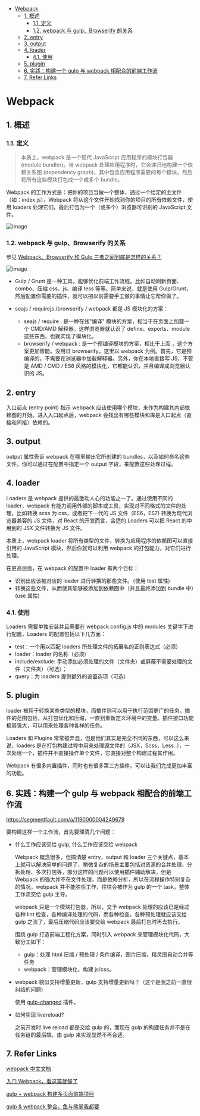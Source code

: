 - [Webpack](#webpack)
  - [1. 概述](#1-%E6%A6%82%E8%BF%B0)
    - [1.1. 定义](#11-%E5%AE%9A%E4%B9%89)
    - [1.2. webpack 与 gulp、Browserify 的关系](#12-webpack-%E4%B8%8E-gulp%E3%80%81browserify-%E7%9A%84%E5%85%B3%E7%B3%BB)
  - [2. entry](#2-entry)
  - [3. output](#3-output)
  - [4. loader](#4-loader)
    - [4.1. 使用](#41-%E4%BD%BF%E7%94%A8)
  - [5. plugin](#5-plugin)
  - [6. 实践：构建一个 gulp 与 webpack 相配合的前端工作流](#6-%E5%AE%9E%E8%B7%B5%EF%BC%9A%E6%9E%84%E5%BB%BA%E4%B8%80%E4%B8%AA-gulp-%E4%B8%8E-webpack-%E7%9B%B8%E9%85%8D%E5%90%88%E7%9A%84%E5%89%8D%E7%AB%AF%E5%B7%A5%E4%BD%9C%E6%B5%81)
  - [7. Refer Links](#7-refer-links)

# Webpack

## 1. 概述

### 1.1. 定义

> 本质上，webpack 是一个现代 JavaScript 应用程序的模块打包器 (module bundler)。当 webpack 处理应用程序时，它会递归地构建一个依赖关系图 (dependency graph)，其中包含应用程序需要的每个模块，然后将所有这些模块打包成一个或多个 bundle。

Webpack 的工作方式是：把你的项目当做一个整体，通过一个给定的主文件（如：index.js），Webpack 将从这个文件开始找到你的项目的所有依赖文件，使用 loaders 处理它们，最后打包为一个（或多个）浏览器可识别的 JavaScript 文件。

![image](http://otaivnlxc.bkt.clouddn.com/jpg/2017/12/9/3cb68f2ed60b66aa68fae54f2381b648.jpg)

### 1.2. webpack 与 gulp、Browserify 的关系

参见 [Webpack、Browserify 和 Gulp 三者之间到底是怎样的关系？](https://www.zhihu.com/question/37020798)

![image](http://otaivnlxc.bkt.clouddn.com/jpg/2017/12/5/cbb566cf50f5513b6433fa28d6f70935.jpg)

- Gulp / Grunt 是一种工具，能够优化前端工作流程。比如自动刷新页面、combo、压缩 css、js、编译 less 等等。简单来说，就是使用 Gulp/Grunt，然后配置你需要的插件，就可以把以前需要手工做的事情让它帮你做了。

- seajs / requirejs /browserify / webpack 都是 JS 模块化的方案：
  - seajs / require : 是一种在线"编译" 模块的方案，相当于在页面上加载一个 CMD/AMD 解释器。这样浏览器就认识了 define、exports、module 这些东西。也就实现了模块化。
  - browserify / webpack : 是一个预编译模块的方案，相比于上面 ，这个方案更加智能。没用过 browserify，这里以 webpack 为例。首先，它是预编译的，不需要在浏览器中加载解释器。另外，你在本地直接写 JS，不管是 AMD / CMD / ES6 风格的模块化，它都能认识，并且编译成浏览器认识的 JS。

## 2. entry

入口起点 (entry point) 指示 webpack 应该使用哪个模块，来作为构建其内部依赖图的开始。进入入口起点后，webpack 会找出有哪些模块和库是入口起点（直接和间接）依赖的。

## 3. output

output 属性告诉 webpack 在哪里输出它所创建的 bundles，以及如何命名这些文件。你可以通过在配置中指定一个 output 字段，来配置这些处理过程。

## 4. loader

Loaders 是 webpack 提供的最激动人心的功能之一了。通过使用不同的 loader，webpack 有能力调用外部的脚本或工具，实现对不同格式的文件的处理，比如转换 scss 为 css，或者把下一代的 JS 文件（ES6，ES7) 转换为现代浏览器兼容的 JS 文件，对 React 的开发而言，合适的 Loaders 可以把 React 的中用到的 JSX 文件转换为 JS 文件。

本质上，webpack loader 将所有类型的文件，转换为应用程序的依赖图可以直接引用的 JavaScript 模块，然后你就可以利用 webpack 的打包能力，对它们进行处理。

在更高层面，在 webpack 的配置中 loader 有两个目标：
- 识别出应该被对应的 loader 进行转换的那些文件。（使用 test 属性)
- 转换这些文件，从而使其能够被添加到依赖图中（并且最终添加到 bundle 中）(use 属性)

### 4.1. 使用

Loaders 需要单独安装并且需要在 webpack.config.js 中的 modules 关键字下进行配置，Loaders 的配置包括以下几方面：
- test：一个用以匹配 loaders 所处理文件的拓展名的正则表达式（必须）
- loader：loader 的名称（必须）
- include/exclude: 手动添加必须处理的文件（文件夹）或屏蔽不需要处理的文件（文件夹）（可选）；
- query：为 loaders 提供额外的设置选项（可选）

## 5. plugin

loader 被用于转换某些类型的模块，而插件则可以用于执行范围更广的任务。插件的范围包括，从打包优化和压缩，一直到重新定义环境中的变量。插件接口功能极其强大，可以用来处理各种各样的任务。

Loaders 和 Plugins 常常被弄混，但是他们其实是完全不同的东西，可以这么来说，loaders 是在打包构建过程中用来处理源文件的（JSX，Scss，Less..），一次处理一个，插件并不直接操作单个文件，它直接对整个构建过程其作用。

Webpack 有很多内置插件，同时也有很多第三方插件，可以让我们完成更加丰富的功能。

## 6. 实践：构建一个 gulp 与 webpack 相配合的前端工作流

https://segmentfault.com/a/1190000004249679

要构建这样一个工作流，首先要理清几个问题：

- 什么工作应该交给 gulp, 什么工作应该交给 webpack

  Webpack 概念很多，但搞清楚 entry，output 和 loader 三个关键点，基本上就可以解决简单的问题了，稍微复杂的场景主要包括对资源的合并处理、分拆处理、多次打包等，部分这样的问题可以使用插件辅助解决，但是 Webpack 的强大并不在文件处理，而是依赖分析，所以在流程操作特别复杂的情况，webpack 并不能胜任工作，往往会被作为 gulp 的一个 task，整体工作流交给 gulp 主导。

  webpack 只是一个模块打包器，所以，交予 webpack 处理的应该已是经过各种 lint 检查，各种编译处理的代码，而各种检查，各种预处理就应该交给 gulp 之流了，最后压缩代码应该要交给 webpack 最后打包时再去执行。

  围绕 gulp 打造前端工程化方案，同时引入 webpack 来管理模块化代码，大致分工如下：
  - gulp：处理 html 压缩 / 预处理 / 条件编译，图片压缩，精灵图自动合并等任务
  - webpack：管理模块化，构建 js/css。

- webpack 貌似支持增量更新，gulp 支持增量更新吗？（这个是我之前一直很纠结的问题)

  使用 [gulp-changed](https://github.com/sindresorhus/gulp-changed) 插件。

- 如何实现 livereload?

  之前开发时 live reload 都是交给 gulp 的，而现在 gulp 的构建任务并不是在任务链的最后端，由 gulp 来实现显然不再合适。

## 7. Refer Links

[webpack 中文文档](https://doc.webpack-china.org/concepts/)

[入门 Webpack，看这篇就够了](https://segmentfault.com/a/1190000006178770)

[gulp + webpack 构建多页面前端项目](https://github.com/fwon/blog/issues/17)

[gulp & webpack 整合，鱼与熊掌我都要](http://www.jianshu.com/p/9724c47b406c)